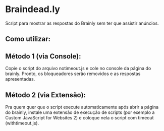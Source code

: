 # Braindead.ly
Script para mostrar as respostas do Brainly sem ter que assistir anúncios.

## Como utilizar: ##

## Método 1 (via Console): ##
Copie o script do arquivo notimeout.js e cole no console da página do brainly. Pronto, os bloqueadores serão removidos e as respostas apresentadas.

## Método 2 (via Extensão): ##
Pra quem quer que o script execute automaticamente após abrir a página do brainly, instale uma extensão de execução de scripts (por exemplo a Custom JavaScript for Websites 2) e coloque nela o script com timeout (withtimeout.js).
